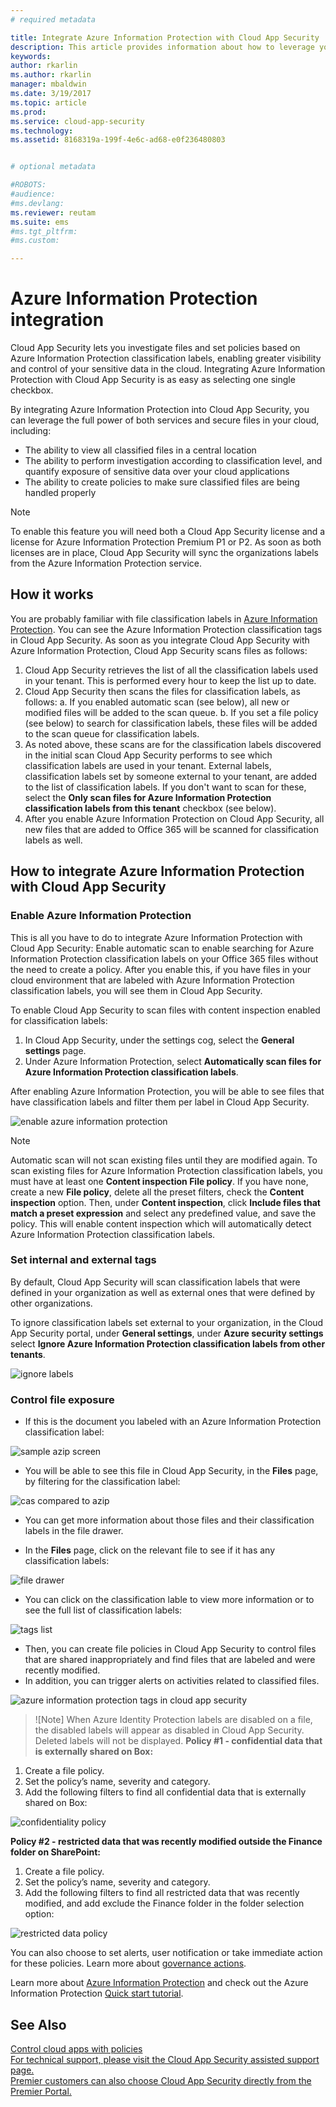 ```yaml
---
# required metadata

title: Integrate Azure Information Protection with Cloud App Security | Microsoft Docs
description: This article provides information about how to leverage your Azure Information Protection tags in Cloud App Security for added control of your organization's cloud app use.
keywords:
author: rkarlin
ms.author: rkarlin
manager: mbaldwin
ms.date: 3/19/2017
ms.topic: article
ms.prod:
ms.service: cloud-app-security
ms.technology:
ms.assetid: 8168319a-199f-4e6c-ad68-e0f236480803


# optional metadata

#ROBOTS:
#audience:
#ms.devlang:
ms.reviewer: reutam
ms.suite: ems
#ms.tgt_pltfrm:
#ms.custom:

---
```


# Azure Information Protection integration

Cloud App Security lets you investigate files and set policies based on Azure Information Protection classification labels, enabling greater visibility and control of your sensitive data in the cloud. Integrating Azure Information Protection with Cloud App Security is as easy as selecting one single checkbox. 

By integrating Azure Information Protection into Cloud App Security, you can leverage the full power of both services and secure files in your cloud, including:
- The ability to view all classified files in a central location
- The ability to perform investigation according to classification level, and quantify exposure of sensitive data over your cloud applications
- The ability to create policies to make sure classified files are being handled properly

> [!NOTE] 
> To enable this feature you will need both a Cloud App Security license and a license for Azure Information Protection Premium P1 or P2. As soon as both licenses are in place, Cloud App Security will sync the organizations labels from the Azure Information Protection service.

## How it works
You are probably familiar with file classification labels in [Azure Information Protection](https://docs.microsoft.com/information-protection/). You can see the Azure Information Protection classification tags in Cloud App Security. As soon as you integrate Cloud App Security with Azure Information Protection, Cloud App Security scans files as follows:
1. Cloud App Security retrieves the list of all the classification labels used in your tenant. This is performed every hour to keep the list up to date.
2. Cloud App Security then scans the files for classification labels, as follows:
    a. If you enabled automatic scan (see below), all new or modified files will be added to the scan queue.
    b. If you set a file policy (see below) to search for classification labels, these files will be added to the scan queue for classification labels.
3. As noted above, these scans are for the classification labels discovered in the initial scan Cloud App Security performs to see which classification labels are used in your tenant. External labels, classification labels set by someone external to your tenant, are added to the list of classification labels. If you don't want to scan for these, select the **Only scan files for Azure Information Protection classification labels from this tenant** checkbox (see below).
4. After you enable Azure Information Protection on Cloud App Security, all new files that are added to Office 365 will be scanned for classification labels as well.

## How to integrate Azure Information Protection with Cloud App Security
  
### Enable Azure Information Protection

This is all you have to do to integrate Azure Information Protection with Cloud App Security: Enable automatic scan to enable searching for Azure Information Protection classification labels on your Office 365 files without the need to create a policy. After you enable this, if you have files in your cloud environment that are labeled with Azure Information Protection classification labels, you will see them in Cloud App Security.

To enable Cloud App Security to scan files with content inspection enabled for classification labels:

1. In Cloud App Security, under the settings cog, select the **General settings** page.
2. Under Azure Information Protection, select **Automatically scan files for Azure Information Protection classification labels**. 

After enabling Azure Information Protection, you will be able to see files that have classification labels and filter them per label in Cloud App Security.

 ![enable azure information protection](./media/enable-azip.png)

> [!NOTE] 
> Automatic scan will not scan existing files until they are modified again. To scan existing files for Azure Information Protection classification labels, you must have at least one **Content inspection File policy**. If you have none, create a new **File policy**, delete all the preset filters, check the **Content inspection** option. Then, under **Content inspection**, click **Include files that match a preset expression** and select any predefined value, and save the policy. This will enable content inspection which will automatically detect Azure Information Protection classification labels.

### Set internal and external tags
By default, Cloud App Security will scan classification labels that were defined in your organization as well as external ones that were defined by other organizations. 

To ignore classification labels set external to your organization, in the Cloud App Security portal, under **General settings**, under **Azure security settings** select **Ignore Azure Information Protection classification labels from other tenants**.
 
![ignore labels](./media/azip-ignore.png)

### Control file exposure
- If this is the document you labeled with an Azure Information Protection classification label:

![sample azip screen](./media/azip-screen.png)

- You will be able to see this file in Cloud App Security, in the **Files** page, by filtering for the classification label:

![cas compared to azip](./media/cas-compared-azip.png)

- You can get more information about those files and their classification labels in the file drawer.

- In the **Files** page, click on the relevant file to see if it has any classification labels:

![file drawer](./media/azip-file-drawer.png)

- You can click on the classification lable to view more information or to see the full list of classification labels:
 
![tags list](./media/azip-tags-list.png)

- Then, you can create file policies in Cloud App Security to control files that are shared inappropriately and find files that are labeled and were recently modified.
- In addition, you can trigger alerts on activities related to classified files.

![azure information protection tags in cloud app security](./media/azip-tags-in-cas.png)

> ![Note]
> When Azure Identity Protection labels are disabled on a file, the disabled labels will appear as disabled in Cloud App Security. Deleted labels will not be displayed.
**Policy #1 - confidential data that is externally shared on Box:**

1.	Create a file policy.
2.	Set the policy’s name, severity and category.
3.	Add the following filters to find all confidential data that is externally shared on Box:

![confidentiality policy](./media/azip-confidentiality-policy.png) 

**Policy #2 - restricted data that was recently modified outside the Finance folder on SharePoint:**

1.	Create a file policy.
2.	Set the policy’s name, severity and category.
3.	Add the following filters to find all restricted data that was recently modified, and add exclude the Finance folder in the folder selection option: 
 
![restricted data policy](./media/azip-restricted-data-policy.png) 

You can also choose to set alerts, user notification or take immediate action for these policies.
Learn more about [governance actions](governance-actions.md).

Learn more about [Azure Information Protection](https://docs.microsoft.com/en-us/information-protection/understand-explore/what-is-information-protection) and check out the Azure Information Protection [Quick start tutorial](https://docs.microsoft.com/en-us/information-protection/get-started/infoprotect-quick-start-tutorial).

 
## See Also  
[Control cloud apps with policies](control-cloud-apps-with-policies.md)   
[For technical support, please visit the Cloud App Security assisted support page.](http://support.microsoft.com/oas/default.aspx?prid=16031)   
[Premier customers can also choose Cloud App Security directly from the Premier Portal.](https://premier.microsoft.com/)  
  
